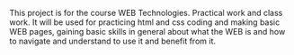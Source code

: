 This project is for the course WEB Technologies. Practical work and class work.
It will be used for practicing html and css coding and making basic WEB pages, gaining basic skills in general about what the WEB is and how to navigate and understand to use it and benefit from it.
